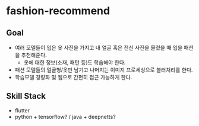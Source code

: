 # fashion-recommend

## Goal

- 여러 모델들이 입은 옷 사진을 가지고 내 얼굴 혹은 전신 사진을 올렸을 때 입을 패션을 추천해준다.
  - 옷에 대한 정보(소재, 패턴 등)도 학습해야 한다.
- 패션 모델들의 얼굴형/옷만 남기고 나머지는 이미지 프로세싱으로 블러처리를 한다.
- 학습모델 경량화 및 웹으로 간편히 접근 가능하게 한다.

## Skill Stack

- flutter
- python + tensorflow? / java + deepnetts?
